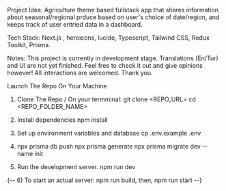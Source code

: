 Project Idea:
Agriculture theme based fullstack app that shares information about seasonal/regional prduce based on user's choice of date/region, and keeps track of user entried data in a dashboard.

Tech Stack: 
Next.js , heroicons, lucide, Typescript, Tailwind CSS, Redux Toolkit, Prisma.

Notes:
This project is currently in development stage. Translations (En/Tur) and UI are not yet finished.
Feel free to check it out and give opinions however! All interactions are welcomed. Thank you.

Launch The Repo On Your Machine
1) Clone The Repo
 / On your termminal:
   git clone <REPO_URL>
   cd <REPO_FOLDER_NAME>
   
2) Install dependencies
   npm install

3) Set up environment variables and database
   cp .env.example .env

4) npx prisma db push
   npx prisma generate
   npx prisma migrate dev --name init

5) Run the development server.
   npm run dev

{-- 6) To start an actual server:
   npm run build, then, npm run start --}

 
